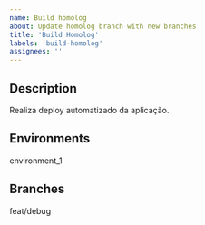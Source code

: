 ```yaml
---
name: Build homolog
about: Update homolog branch with new branches
title: 'Build Homolog'
labels: 'build-homolog'
assignees: ''
---
```


## Description
Realiza deploy automatizado da aplicação.

## Environments
environment_1

## Branches
feat/debug
